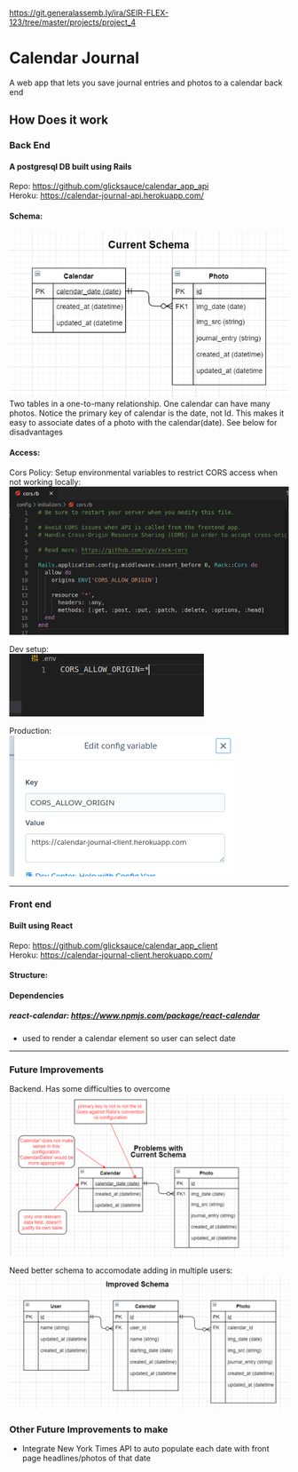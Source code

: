 https://git.generalassemb.ly/ira/SEIR-FLEX-123/tree/master/projects/project_4
#  Calendar Journal
A web app that lets you save journal entries and photos to a calendar back end

## How Does it work
### Back End
#### A postgresql DB built using Rails
Repo: https://github.com/glicksauce/calendar_app_api  
Heroku: https://calendar-journal-api.herokuapp.com/

#### Schema:
![](/public/current_schema.PNG)  
Two tables in a one-to-many relationship. One calendar can have many photos. Notice the primary key of calendar is the date,  not Id. This makes it easy to associate dates of a photo with the calendar(date). See below for disadvantages

#### Access:  
Cors Policy: Setup environmental variables to restrict CORS access when not working locally:  
![](/public/cors_env.png)
  
Dev setup:  
![](/public/cors_backend.png)  

Production:  
![](/public/cors_frontend.png)  

---
### Front end
#### Built using React
Repo: https://github.com/glicksauce/calendar_app_client   
Heroku: https://calendar-journal-client.herokuapp.com/  

#### Structure:


#### Dependencies
##### react-calendar: https://www.npmjs.com/package/react-calendar
- used to render a calendar element so user can select date

---
### Future Improvements
Backend. Has some difficulties to overcome
![](/public/current_schema_problems.PNG)


Need better schema to accomodate adding in multiple users:
![](/public/improved_schema.PNG)  

### Other Future Improvements to make
- Integrate New York Times API to auto populate each date with front page headlines/photos of that date
